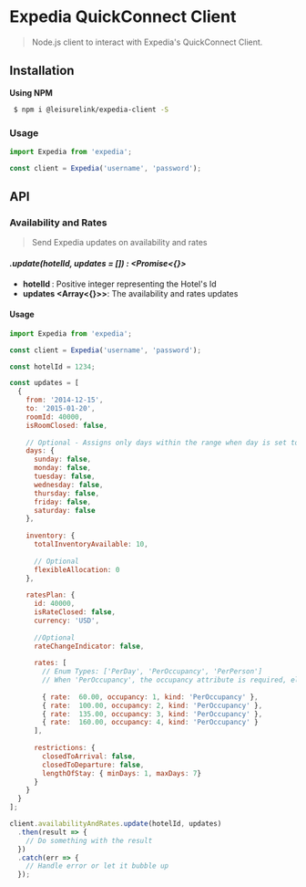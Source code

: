 # Expedia QuickConnect Client
> Node.js client to interact with Expedia's QuickConnect Client.
  
## Installation

**Using NPM**

```bash
 $ npm i @leisurelink/expedia-client -S
```

### Usage

```js
import Expedia from 'expedia';

const client = Expedia('username', 'password');
```


## API 

### Availability and Rates

>  Send Expedia updates on availability and rates

#### _.update(hotelId, updates = []) : <Promise<{}>_

* **hotelId <Integer>**: Positive integer representing the Hotel's Id
* **updates <Array<{}>>**: The availability and rates updates

#### Usage

```js
import Expedia from 'expedia';

const client = Expedia('username', 'password');

const hotelId = 1234;

const updates = [
  {
    from: '2014-12-15',
    to: '2015-01-20',
    roomId: 40000,
    isRoomClosed: false,
    
    // Optional - Assigns only days within the range when day is set to true
    days: { 
      sunday: false,
      monday: false,
      tuesday: false,
      wednesday: false,
      thursday: false,
      friday: false,
      saturday: false
    },
    
    inventory: {
      totalInventoryAvailable: 10,
      
      // Optional
      flexibleAllocation: 0
    },
    
    ratesPlan: {
      id: 40000,
      isRateClosed: false,
      currency: 'USD',
      
      //Optional
      rateChangeIndicator: false,
      
      rates: [
        // Enum Types: ['PerDay', 'PerOccupancy', 'PerPerson']
        // When 'PerOccupancy', the occupancy attribute is required, else it's optional
        
        { rate:  60.00, occupancy: 1, kind: 'PerOccupancy' },
        { rate:  100.00, occupancy: 2, kind: 'PerOccupancy' },
        { rate:  135.00, occupancy: 3, kind: 'PerOccupancy' },
        { rate:  160.00, occupancy: 4, kind: 'PerOccupancy' }
      ],
      
      restrictions: {
        closedToArrival: false,
        closedToDeparture: false,
        lengthOfStay: { minDays: 1, maxDays: 7}
      }
    }
  }
];

client.availabilityAndRates.update(hotelId, updates)
  .then(result => {
    // Do something with the result
  })
  .catch(err => {
    // Handle error or let it bubble up
  });
```

